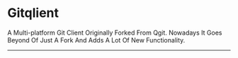 # Gitqlient

A Multi-platform Git Client Originally Forked From Qgit. Nowadays It Goes Beyond Of Just A Fork And Adds A Lot Of New Functionality.

---
